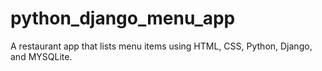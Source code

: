 # python_django_menu_app
 
A restaurant app that lists menu items using HTML, CSS, Python, Django, and MYSQLite.
